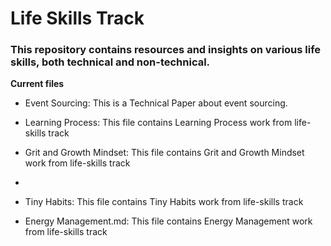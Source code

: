 # Life Skills Track
### This repository contains resources and insights on various life skills, both technical and non-technical.

**Current files**

- Event Sourcing: This is a Technical Paper about event sourcing.

- Learning Process: This file contains Learning Process work from life-skills track

- Grit and Growth Mindset: This file contains Grit and Growth Mindset work from life-skills track
- 
- Tiny Habits: This file contains Tiny Habits work from life-skills track
  
- Energy Management.md: This file contains Energy Management work from life-skills track